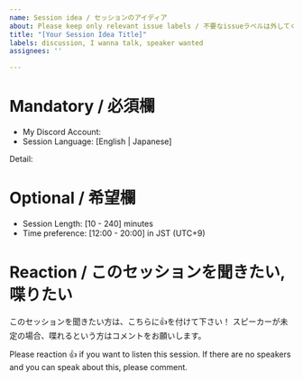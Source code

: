 ```yaml
---
name: Session idea / セッションのアイディア
about: Please keep only relevant issue labels / 不要なissueラベルは外してください
title: "[Your Session Idea Title]"
labels: discussion, I wanna talk, speaker wanted
assignees: ''

---
```


# Mandatory / 必須欄
- My Discord Account:
- Session Language: [English | Japanese]

Detail:


# Optional / 希望欄 
- Session Length: [10 - 240] minutes
- Time preference: [12:00 - 20:00] in JST (UTC+9)

# Reaction / このセッションを聞きたい,喋りたい

このセッションを聞きたい方は、こちらに👍を付けて下さい！
スピーカーが未定の場合、喋れるという方はコメントをお願いします。

Please reaction 👍 if you want to listen this session.
If there are no speakers and you can speak about this, please comment.
